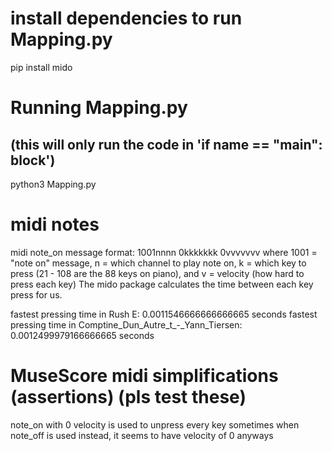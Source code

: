 # install dependencies to run Mapping.py
pip install mido

# Running Mapping.py
## (this will only run the code in 'if __name__ == "__main__": block')
python3 Mapping.py

# midi notes
midi note_on message format:
1001nnnn 0kkkkkkk 0vvvvvvv
where 1001 = "note on" message, n = which channel to play note on, k = which key to press (21 - 108 are the 88 keys on piano), and v = velocity (how hard to press each key)
The mido package calculates the time between each key press for us.

fastest pressing time in Rush E: 0.0011546666666666665 seconds
fastest pressing time in Comptine_Dun_Autre_t_-_Yann_Tiersen: 0.0012499979166666665 seconds

# MuseScore midi simplifications (assertions) (pls test these)
note_on with 0 velocity is used to unpress every key sometimes
when note_off is used instead, it seems to have velocity of 0 anyways
